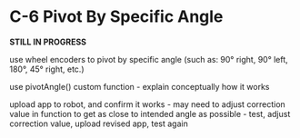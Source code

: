 # C-6 Pivot By Specific Angle

**STILL IN PROGRESS**

use wheel encoders to pivot by specific angle \(such as:  90° right, 90° left, 180°, 45° right, etc.\)

use pivotAngle\(\) custom function - explain conceptually how it works

upload app to robot, and confirm it works - may need to adjust correction value in function to get as close to intended angle as possible - test, adjust correction value, upload revised app, test again

